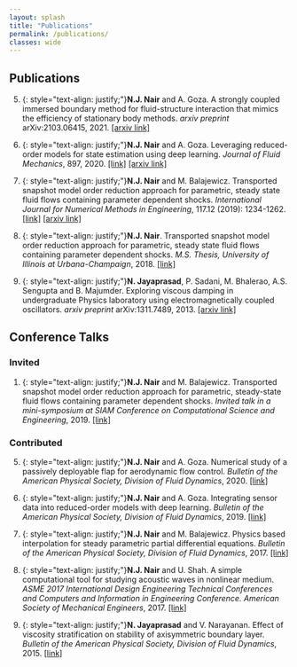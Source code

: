 ```yaml
---
layout: splash
title: "Publications"
permalink: /publications/
classes: wide
---
```


## Publications

  5.   {: style="text-align: justify;"}**N.J. Nair** and A. Goza. A strongly coupled immersed boundary method for fluid-structure interaction that mimics the efficiency of stationary body methods. _arxiv preprint_ arXiv:2103.06415, 2021. [[arxiv link]](https://arxiv.org/pdf/2103.06415.pdf)

  4.   {: style="text-align: justify;"}**N.J. Nair** and A. Goza. Leveraging reduced-order models for state estimation using deep learning. _Journal of Fluid Mechanics_, 897, 2020. [[link]](https://www.cambridge.org/core/journals/journal-of-fluid-mechanics/article/leveraging-reducedorder-models-for-state-estimation-using-deep-learning/FF16E164C1FEA5099BF45CE62A7B5101) [[arxiv link]](https://arxiv.org/pdf/1912.10553)
    
  3.   {: style="text-align: justify;"}**N.J. Nair** and M. Balajewicz. Transported snapshot model order reduction approach for parametric, steady state fluid flows containing parameter dependent shocks. _International Journal for Numerical Methods in Engineering_, 117.12 (2019): 1234-1262. [[link]](https://onlinelibrary.wiley.com/doi/full/10.1002/nme.5998) [[arxiv link]](https://arxiv.org/pdf/1712.09144.pdf)


  2.   {: style="text-align: justify;"}**N.J. Nair**. Transported snapshot model order reduction approach for parametric, steady state fluid flows containing parameter dependent shocks. _M.S. Thesis, University of Illinois at Urbana-Champaign_, 2018. [[link]](https://www.ideals.illinois.edu/bitstream/handle/2142/101093/NAIR-THESIS-2018.pdf?sequence=1&isAllowed=y)


  1.   {: style="text-align: justify;"}**N. Jayaprasad**, P. Sadani, M. Bhalerao, A.S. Sengupta and B. Majumder. Exploring viscous damping in undergraduate Physics laboratory using electromagnetically coupled oscillators. _arxiv preprint_ arXiv:1311.7489, 2013. [[arxiv link]](https://arxiv.org/pdf/1311.7489.pdf)


## Conference Talks 

### Invited


  1.   {: style="text-align: justify;"}**N.J. Nair** and M. Balajewicz. Transported snapshot model order reduction approach for parametric, steady-state fluid flows containing parameter dependent shocks. _Invited talk in a mini-symposium at SIAM      Conference on Computational Science and Engineering_, 2019. [[link]](https://meetings.siam.org/sess/dsp_talk.cfm?p=95087)
  
### Contributed

  5.   {: style="text-align: justify;"}**N.J. Nair** and A. Goza. Numerical study of a passively deployable flap for aerodynamic flow control. _Bulletin of the American Physical Society, Division of Fluid Dynamics_, 2020. [[link]](https://meetings.aps.org/Meeting/DFD20/Session/X02.16)

  4.   {: style="text-align: justify;"}**N.J. Nair** and A. Goza. Integrating sensor data into reduced-order models with deep learning. _Bulletin of the American Physical Society, Division of Fluid Dynamics_, 2019. [[link]](https://meetings.aps.org/Meeting/DFD19/Session/H10.8)

  3.   {: style="text-align: justify;"}**N.J. Nair** and M. Balajewicz. Physics based interpolation for steady parametric partial differential equations. _Bulletin of the American Physical Society, Division of Fluid Dynamics_, 2017. [[link]](http://meetings.aps.org/Meeting/DFD17/Session/G1.1)

  2.   {: style="text-align: justify;"}**N.J. Nair** and U. Shah. A simple computational tool for studying acoustic waves in nonlinear medium. _ASME 2017 International Design Engineering Technical Conferences and Computers and Information in Engineering Conference. American Society of Mechanical Engineers_, 2017. [[link]](https://proceedings.asmedigitalcollection.asme.org/proceeding.aspx?articleID=2662373)

  1.   {: style="text-align: justify;"}**N. Jayaprasad** and V. Narayanan. Effect of viscosity stratification on stability of axisymmetric boundary layer. _Bulletin of the American Physical Society, Division of Fluid Dynamics_, 2015. [[link]](http://meetings.aps.org/Meeting/DFD15/Event/253531)
